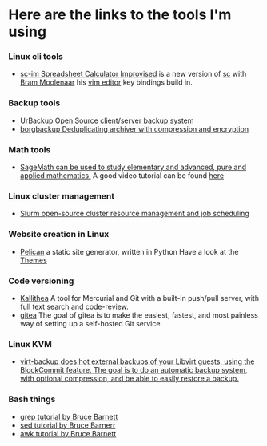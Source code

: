 # Here are the links to the tools I'm using

### Linux cli tools
-  [sc-im Spreadsheet Calculator Improvised](https://github.com/Benjamin-Italiaander/My_Notes/blob/main/LINKS/sc-im.md) is a new version of [sc](https://github.com/n-t-roff/sc) with [Bram Moolenaar](https://nl.wikipedia.org/wiki/Bram_Moolenaar) his [vim editor](https://github.com/vim) key bindings build in. 


### Backup tools
- [UrBackup Open Source client/server backup system](https://www.urbackup.org/)
- [borgbackup Deduplicating archiver with compression and encryption](https://www.borgbackup.org/)


### Math tools
- [SageMath can be used to study elementary and advanced, pure and applied mathematics.](https://www.sagemath.org/)  A good video tutorial can be found [here](https://player.vimeo.com/video/13986940?h=0fa825c593)

### Linux cluster management
- [Slurm open-source cluster resource management and job scheduling](https://github.com/SchedMD/slurm)

### Website creation in Linux
- [Pelican](https://github.com/getpelican) a static site generator, written in Python Have a look at the [Themes](https://pelicanthemes.com/)

### Code versioning
- [Kallithea](https://kallithea-scm.org/) A tool for Mercurial and Git with a built-in push/pull server, with full text search and code-review.
- [gitea](https://github.com/go-gitea/gitea) The goal of gitea is to make the easiest, fastest, and most painless way of setting up a self-hosted Git service.

### Linux KVM
- [virt-backup does hot external backups of your Libvirt guests, using the BlockCommit feature. The goal is to do an automatic backup system, with optional compression, and be able to easily restore a backup.](https://github.com/aruhier/virt-backup/tree/master)

### Bash things
- [grep tutorial by Bruce Barnett](https://www.grymoire.com/Unix/Grep.html)
- [sed tutorial by Bruce Barnerr](https://www.grymoire.com/Unix/Sed.html)
- [awk tutorial by Bruce Barnett](https://www.grymoire.com/Unix/Awk.html)
